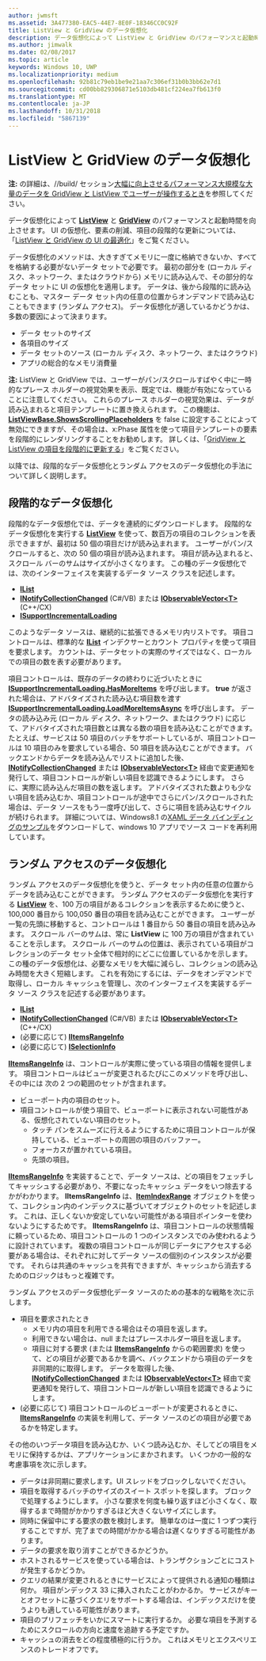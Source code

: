 ```yaml
---
author: jwmsft
ms.assetid: 3A477380-EAC5-44E7-8E0F-18346CC0C92F
title: ListView と GridView のデータ仮想化
description: データ仮想化によって ListView と GridView のパフォーマンスと起動時間を向上させます。
ms.author: jimwalk
ms.date: 02/08/2017
ms.topic: article
keywords: Windows 10, UWP
ms.localizationpriority: medium
ms.openlocfilehash: 92b81c79eb1be9e21aa7c306ef31b0b3bb62e7d1
ms.sourcegitcommit: cd00bb829306871e5103db481cf224ea7fb613f0
ms.translationtype: MT
ms.contentlocale: ja-JP
ms.lasthandoff: 10/31/2018
ms.locfileid: "5867139"
---
```

# <a name="listview-and-gridview-data-virtualization"></a>ListView と GridView のデータ仮想化


**注:** の詳細は、//build/ セッション[大幅に向上させるパフォーマンス大規模な大量のデータを GridView と ListView でユーザーが操作するとき](https://channel9.msdn.com/Events/Build/2013/3-158)を参照してください。

データ仮想化によって [**ListView**](https://msdn.microsoft.com/library/windows/apps/BR242878) と [**GridView**](https://msdn.microsoft.com/library/windows/apps/BR242705) のパフォーマンスと起動時間を向上させます。 UI の仮想化、要素の削減、項目の段階的な更新については、「[ListView と GridView の UI の最適化](optimize-gridview-and-listview.md)」をご覧ください。

データ仮想化のメソッドは、大きすぎてメモリに一度に格納できないか、すべてを格納する必要がないデータ セットで必要です。 最初の部分を (ローカル ディスク、ネットワーク、またはクラウドから) メモリに読み込んで、その部分的なデータ セットに UI の仮想化を適用します。 データは、後から段階的に読み込むことも、マスター データ セット内の任意の位置からオンデマンドで読み込むこともできます (ランダム アクセス)。 データ仮想化が適しているかどうかは、多数の要因によって決まります。

-   データ セットのサイズ
-   各項目のサイズ
-   データ セットのソース (ローカル ディスク、ネットワーク、またはクラウド)
-   アプリの総合的なメモリ消費量

**注:** ListView と GridView では、ユーザーがパン/スクロールすばやく中に一時的なプレース ホルダーの視覚効果を表示、既定では、機能が有効になっていることに注意してください。 これらのプレース ホルダーの視覚効果は、データが読み込まれると項目テンプレートに置き換えられます。 この機能は、[**ListViewBase.ShowsScrollingPlaceholders**](https://msdn.microsoft.com/library/windows/apps/windows.ui.xaml.controls.listviewbase.showsscrollingplaceholders) を false に設定することによって無効にできますが、その場合は、x:Phase 属性を使って項目テンプレートの要素を段階的にレンダリングすることをお勧めします。 詳しくは、「[GridView と ListView の項目を段階的に更新する](optimize-gridview-and-listview.md#update-items-incrementally)」をご覧ください。

以降では、段階的なデータ仮想化とランダム アクセスのデータ仮想化の手法について詳しく説明します。

## <a name="incremental-data-virtualization"></a>段階的なデータ仮想化

段階的なデータ仮想化では、データを連続的にダウンロードします。 段階的なデータ仮想化を実行する [**ListView**](https://msdn.microsoft.com/library/windows/apps/BR242878) を使って、数百万の項目のコレクションを表示できますが、最初は 50 個の項目だけが読み込まれます。 ユーザーがパン/スクロールすると、次の 50 個の項目が読み込まれます。 項目が読み込まれると、スクロール バーのサムはサイズが小さくなります。 この種のデータ仮想化では、次のインターフェイスを実装するデータ ソース クラスを記述します。

-   [**IList**](https://msdn.microsoft.com/library/windows/apps/xaml/system.collections.ilist.aspx)
-   [**INotifyCollectionChanged**](https://msdn.microsoft.com/library/windows/apps/xaml/system.collections.specialized.inotifycollectionchanged.aspx) (C#/VB) または [**IObservableVector&lt;T&gt;**](https://msdn.microsoft.com/library/windows/apps/BR226052) (C++/CX)
-   [**ISupportIncrementalLoading**](https://msdn.microsoft.com/library/windows/apps/Hh701916)

このようなデータ ソースは、継続的に拡張できるメモリ内リストです。 項目コントロールは、標準的な [**IList**](https://msdn.microsoft.com/library/windows/apps/xaml/system.collections.ilist.aspx) インデクサーとカウント プロパティを使って項目を要求します。 カウントは、データセットの実際のサイズではなく、ローカルでの項目の数を表す必要があります。

項目コントロールは、既存のデータの終わりに近づいたときに [**ISupportIncrementalLoading.HasMoreItems**](https://msdn.microsoft.com/library/windows/apps/windows.ui.xaml.data.isupportincrementalloading.hasmoreitems) を呼び出します。 **true** が返された場合は、アドバタイズされた読み込む項目数を渡す [**ISupportIncrementalLoading.LoadMoreItemsAsync**](https://msdn.microsoft.com/library/windows/apps/windows.ui.xaml.data.isupportincrementalloading.loadmoreitemsasync) を呼び出します。 データの読み込み元 (ローカル ディスク、ネットワーク、またはクラウド) に応じて、アドバタイズされた項目数とは異なる数の項目を読み込むことができます。 たとえば、サービスは 50 項目のバッチをサポートしているが、項目コントロールは 10 項目のみを要求している場合、50 項目を読み込むことができます。 バックエンドからデータを読み込んでリストに追加した後、[**INotifyCollectionChanged**](https://msdn.microsoft.com/library/windows/apps/xaml/system.collections.specialized.inotifycollectionchanged.aspx) または [**IObservableVector&lt;T&gt;**](https://msdn.microsoft.com/library/windows/apps/BR226052) 経由で変更通知を発行して、項目コントロールが新しい項目を認識できるようにします。 さらに、実際に読み込んだ項目の数を返します。 アドバタイズされた数よりも少ない項目を読み込むか、項目コントロールが途中でさらにパン/スクロールされた場合は、データ ソースをもう一度呼び出して、さらに項目を読み込むサイクルが続けられます。 詳細については、Windows8.1 の[XAML データ バインディングのサンプル](https://code.msdn.microsoft.com/windowsapps/Data-Binding-7b1d67b5)をダウンロードして、windows 10 アプリでソース コードを再利用しています。

## <a name="random-access-data-virtualization"></a>ランダム アクセスのデータ仮想化

ランダム アクセスのデータ仮想化を使うと、データ セット内の任意の位置からデータを読み込むことができます。 ランダム アクセスのデータ仮想化を実行する [**ListView**](https://msdn.microsoft.com/library/windows/apps/BR242878) を、100 万の項目があるコレクションを表示するために使うと、100,000 番目から 100,050 番目の項目を読み込むことができます。 ユーザーが一覧の先頭に移動すると、コントロールは 1 番目から 50 番目の項目を読み込みます。 スクロール バーのサムは、常に **ListView** に 100 万の項目が含まれていることを示します。 スクロール バーのサムの位置は、表示されている項目がコレクションのデータ セット全体で相対的にどこに位置しているかを示します。 この種のデータ仮想化は、必要なメモリを大幅に減らし、コレクションの読み込み時間を大きく短縮します。 これを有効にするには、データをオンデマンドで取得し、ローカル キャッシュを管理し、次のインターフェイスを実装するデータ ソース クラスを記述する必要があります。

-   [**IList**](https://msdn.microsoft.com/library/windows/apps/xaml/system.collections.ilist.aspx)
-   [**INotifyCollectionChanged**](https://msdn.microsoft.com/library/windows/apps/xaml/system.collections.specialized.inotifycollectionchanged.aspx) (C#/VB) または [**IObservableVector&lt;T&gt;**](https://msdn.microsoft.com/library/windows/apps/BR226052) (C++/CX)
-   (必要に応じて) [**IItemsRangeInfo**](https://msdn.microsoft.com/library/windows/apps/Dn877070)
-   (必要に応じて) [**ISelectionInfo**](https://msdn.microsoft.com/library/windows/apps/Dn877074)

[**IItemsRangeInfo**](https://msdn.microsoft.com/library/windows/apps/Dn877070) は、コントロールが実際に使っている項目の情報を提供します。 項目コントロールはビューが変更されるたびにこのメソッドを呼び出し、その中には 次の 2 つの範囲のセットが含まれます。

-   ビューポート内の項目のセット。
-   項目コントロールが使う項目で、ビューポートに表示されない可能性がある、仮想化されていない項目のセット。
    -   タッチ パンをスムーズに行えるようにするために項目コントロールが保持している、ビューポートの周囲の項目のバッファー。
    -   フォーカスが置かれている項目。
    -   先頭の項目。

[**IItemsRangeInfo**](https://msdn.microsoft.com/library/windows/apps/Dn877070) を実装することで、データ ソースは、どの項目をフェッチしてキャッシュする必要があり、不要になったキャッシュ データをいつ除去するかがわかります。 **IItemsRangeInfo** は、[**ItemIndexRange**](https://msdn.microsoft.com/library/windows/apps/Dn877081) オブジェクトを使って、コレクション内のインデックスに基づいてオブジェクトのセットを記述します。 これは、正しくないか安定していない可能性がある項目ポインターを使わないようにするためです。 **IItemsRangeInfo** は、項目コントロールの状態情報に頼っているため、項目コントロールの 1 つのインスタンスでのみ使われるように設計されています。 複数の項目コントロールが同じデータにアクセスする必要がある場合は、それぞれに対してデータ ソースの個別のインスタンスが必要です。 それらは共通のキャッシュを共有できますが、キャッシュから消去するためのロジックはもっと複雑です。

ランダム アクセスのデータ仮想化データ ソースのための基本的な戦略を次に示します。

-   項目を要求されたとき
    -   メモリ内の項目を利用できる場合はその項目を返します。
    -   利用できない場合は、null またはプレースホルダー項目を返します。
    -   項目に対する要求 (または [**IItemsRangeInfo**](https://msdn.microsoft.com/library/windows/apps/Dn877070) からの範囲要求) を使って、どの項目が必要であるかを調べ、バックエンドから項目のデータを非同期的に取得します。 データを取得した後、[**INotifyCollectionChanged**](https://msdn.microsoft.com/library/windows/apps/xaml/system.collections.specialized.inotifycollectionchanged.aspx) または [**IObservableVector&lt;T&gt;**](https://msdn.microsoft.com/library/windows/apps/BR226052) 経由で変更通知を発行して、項目コントロールが新しい項目を認識できるようにします。
-   (必要に応じて) 項目コントロールのビューポートが変更されるときに、[**IItemsRangeInfo**](https://msdn.microsoft.com/library/windows/apps/Dn877070) の実装を利用して、データ ソースのどの項目が必要であるかを特定します。

その他のいつデータ項目を読み込むか、いくつ読み込むか、そしてどの項目をメモリに保持するかは、アプリケーションにまかされます。 いくつかの一般的な考慮事項を次に示します。

-   データは非同期に要求します。UI スレッドをブロックしないでください。
-   項目を取得するバッチのサイズのスイート スポットを探します。 ブロックで処理するようにします。 小さな要求を何度も繰り返すほど小さくなく、取得するまで時間がかかりすぎるほど大きくないサイズにします。
-   同時に保留中にする要求の数を検討します。 簡単なのは一度に 1 つずつ実行することですが、完了までの時間がかかる場合は遅くなりすぎる可能性があります。
-   データの要求を取り消すことができるかどうか。
-   ホストされるサービスを使っている場合は、トランザクションごとにコストが発生するかどうか。
-   クエリの結果が変更されるときにサービスによって提供される通知の種類は何か。 項目がンデックス 33 に挿入されたことがわかるか。 サービスがキーとオフセットに基づくクエリをサポートする場合は、インデックスだけを使うよりも適している可能性があります。
-   項目のプリフェッチをいかにスマートに実行するか。 必要な項目を予測するためにスクロールの方向と速度を追跡する予定ですか。
-   キャッシュの消去をどの程度積極的に行うか。 これはメモリとエクスペリエンスのトレードオフです。




